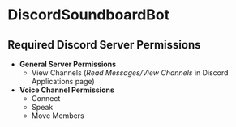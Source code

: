 # DiscordSoundboardBot

## Required Discord Server Permissions

- **General Server Permissions**
  - View Channels (*Read Messages/View Channels* in Discord Applications page)
- **Voice Channel Permissions**
  - Connect
  - Speak
  - Move Members

